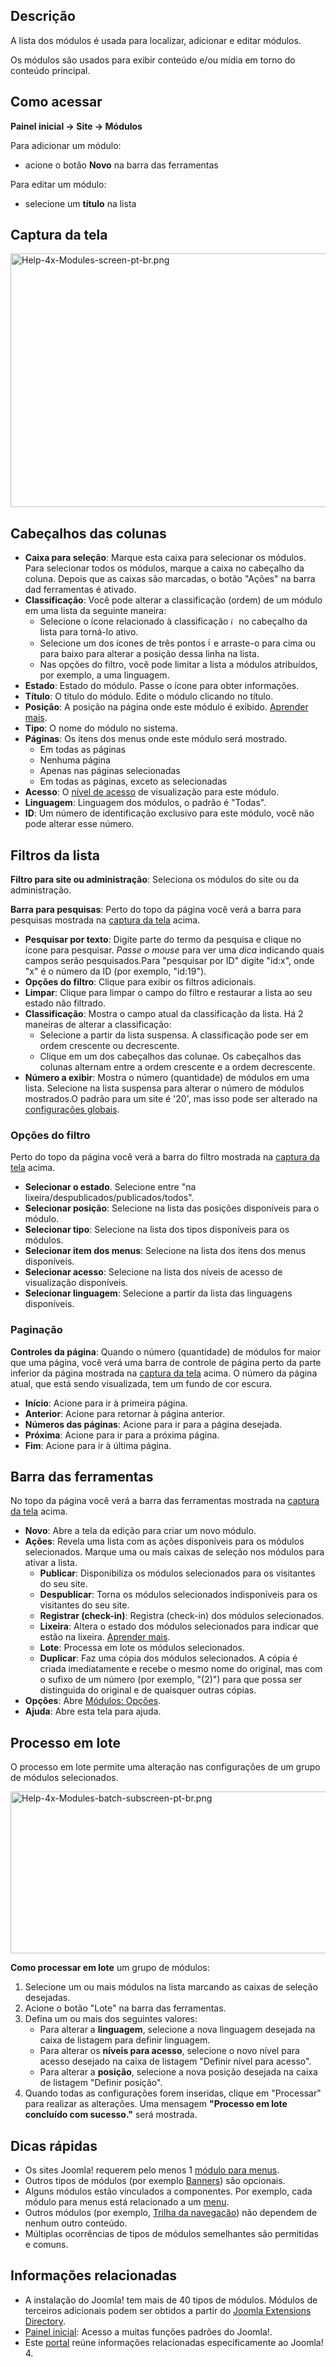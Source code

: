 <!-- Filename: Help4.x:Modules / Display title: Módulos -->

## Descrição

A lista dos módulos é usada para localizar, adicionar e editar módulos.

Os módulos são usados para exibir conteúdo e/ou mídia em torno do
conteúdo principal.

## Como acessar

**Painel inicial → Site → Módulos**

Para adicionar um módulo:

- acione o botão **Novo** na barra das ferramentas

Para editar um módulo:

- selecione um **título** na lista

## Captura da tela

<img
src="https://docs.joomla.org/images/thumb/9/99/Help-4x-Modules-screen-pt-br.png/800px-Help-4x-Modules-screen-pt-br.png"
decoding="async"
srcset="https://docs.joomla.org/images/thumb/9/99/Help-4x-Modules-screen-pt-br.png/1200px-Help-4x-Modules-screen-pt-br.png 1.5x, https://docs.joomla.org/images/thumb/9/99/Help-4x-Modules-screen-pt-br.png/1600px-Help-4x-Modules-screen-pt-br.png 2x"
data-file-width="2880" data-file-height="1460" width="800" height="406"
alt="Help-4x-Modules-screen-pt-br.png" />

## Cabeçalhos das colunas

- **Caixa para seleção**: Marque esta caixa para selecionar os módulos.
  Para selecionar todos os módulos, marque a caixa no cabeçalho da
  coluna. Depois que as caixas são marcadas, o botão "Ações" na barra
  dad ferramentas é ativado.
- **Classificação**: Você pode alterar a classificação (ordem) de um
  módulo em uma lista da seguinte maneira:
  - Selecione o ícone relacionado à classificação <img
    src="https://docs.joomla.org/images/thumb/7/79/Help-4x-Ordering-colheader-icon.png/9px-Help-4x-Ordering-colheader-icon.png"
    decoding="async"
    srcset="https://docs.joomla.org/images/thumb/7/79/Help-4x-Ordering-colheader-icon.png/14px-Help-4x-Ordering-colheader-icon.png 1.5x, https://docs.joomla.org/images/7/79/Help-4x-Ordering-colheader-icon.png 2x"
    data-file-width="18" data-file-height="23" width="9" height="12"
    alt="ícone relacionado à classificação" /> no cabeçalho da lista
    para torná-lo ativo.
  - Selecione um dos ícones de três pontos <img
    src="https://docs.joomla.org/images/thumb/a/a0/Help-4x-Ordering-colheader-grab-bar-icon.png/5px-Help-4x-Ordering-colheader-grab-bar-icon.png"
    decoding="async"
    srcset="https://docs.joomla.org/images/thumb/a/a0/Help-4x-Ordering-colheader-grab-bar-icon.png/8px-Help-4x-Ordering-colheader-grab-bar-icon.png 1.5x, https://docs.joomla.org/images/a/a0/Help-4x-Ordering-colheader-grab-bar-icon.png 2x"
    data-file-width="9" data-file-height="27" width="5" height="15"
    alt="ícones de três pontos" /> e arraste-o para cima ou para baixo
    para alterar a posição dessa linha na lista.
  - Nas opções do filtro, você pode limitar a lista a módulos
    atribuídos, por exemplo, a uma linguagem.
- **Estado**: Estado do módulo. Passe o ícone para obter informações.
- **Título**: O título do módulo. Edite o módulo clicando no título.
- **Posição**: A posição na página onde este módulo é exibido. [Aprender
  mais](https://docs.joomla.org/J4.x:How_to_Show_a_Calendar_Month_List_of_Archived_Articles_Using_a_Module/pt-br "J4.x:How to Show a Calendar Month List of Archived Articles Using a Module/pt-br").
- **Tipo**: O nome do módulo no sistema.
- **Páginas**: Os itens dos menus onde este módulo será mostrado.
  - Em todas as páginas
  - Nenhuma página
  - Apenas nas páginas selecionadas
  - Em todas as páginas, exceto as selecionadas
- **Acesso**: O [nível de
  acesso](https://docs.joomla.org/Help4.x:Users:_Viewing_Access_Levels/pt-br "Help4.x:Users: Viewing Access Levels/pt-br")
  de visualização para este módulo.
- **Linguagem**: Linguagem dos módulos, o padrão é "Todas".
- **ID**: Um número de identificação exclusivo para este módulo, você
  não pode alterar esse número.

## Filtros da lista

**Filtro para site ou administração**: Seleciona os módulos do site ou
da administração.

**Barra para pesquisas**: Perto do topo da página você verá a barra para
pesquisas mostrada na [captura da tela](#screenshot) acima.

- **Pesquisar por texto**: Digite parte do termo da pesquisa e clique no
  ícone para pesquisar. *Passe o mouse* para ver uma *dica* indicando
  quais campos serão pesquisados.Para "pesquisar por ID" digite "id:x",
  onde "x" é o número da ID (por exemplo, "id:19").
- **Opções do filtro**: Clique para exibir os filtros adicionais.
- **Limpar**: Clique para limpar o campo do filtro e restaurar a lista
  ao seu estado não filtrado.
- **Classificação**: Mostra o campo atual da classificação da lista. Há
  2 maneiras de alterar a classificação:
  - Selecione a partir da lista suspensa. A classificação pode ser em
    ordem crescente ou decrescente.
  - Clique em um dos cabeçalhos das colunae. Os cabeçalhos das colunas
    alternam entre a ordem crescente e a ordem decrescente.
- **Número a exibir**: Mostra o número (quantidade) de módulos em uma
  lista. Selecione na lista suspensa para alterar o número de módulos
  mostrados.O padrão para um site é '20', mas isso pode ser alterado na
  [configurações
  globais](https://docs.joomla.org/Help4.x:Site_Global_Configuration/pt-br#defaultlistlimit "Help4.x:Site Global Configuration/pt-br").

### Opções do filtro

Perto do topo da página você verá a barra do filtro mostrada na [captura
da tela](#screenshot) acima.

- **Selecionar o estado**. Selecione entre "na
  lixeira/despublicados/publicados/todos".
- **Selecionar posição**: Selecione na lista das posições disponíveis
  para o módulo.
- **Selecionar tipo**: Selecione na lista dos tipos disponíveis para os
  módulos.
- **Selecionar item dos menus**: Selecione na lista dos itens dos menus
  disponíveis.
- **Selecionar acesso**: Selecione na lista dos níveis de acesso de
  visualização disponíveis.
- **Selecionar linguagem**: Selecione a partir da lista das linguagens
  disponíveis.

### Paginação

**Controles da página**: Quando o número (quantidade) de módulos for
maior que uma página, você verá uma barra de controle de página perto da
parte inferior da página mostrada na [captura da tela](#screenshot)
acima. O número da página atual, que está sendo visualizada, tem um
fundo de cor escura.

- **Início**: Acione para ir à primeira página.
- **Anterior**: Acione para retornar à página anterior.
- **Números das páginas**: Acione para ir para a página desejada.
- **Próxima**: Acione para ir para a próxima página.
- **Fim**: Acione para ir à última página.

## Barra das ferramentas

No topo da página você verá a barra das ferramentas mostrada na [captura
da tela](#screenshot) acima.

- **Novo**: Abre a tela da edição para criar um novo módulo.
- **Ações**: Revela uma lista com as ações disponíveis para os módulos
  selecionados. Marque uma ou mais caixas de seleção nos módulos para
  ativar a lista.
  - **Publicar**: Disponibiliza os módulos selecionados para os
    visitantes do seu site.
  - **Despublicar**: Torna os módulos selecionados indisponíveis para os
    visitantes do seu site.
  - **Registrar (check-in)**: Registra (check-in) dos módulos
    selecionados.
  - **Lixeira**: Altera o estado dos módulos selecionados para indicar
    que estão na lixeira. [Aprender
    mais](https://docs.joomla.org/J4.x:Deleting_an_Article/pt-br "J4.x:Deleting an Article/pt-br").
  - **Lote**: Processa em lote os módulos selecionados.
  - **Duplicar**: Faz uma cópia dos módulos selecionados. A cópia é
    criada imediatamente e recebe o mesmo nome do original, mas com o
    sufixo de um número (por exemplo, "(2)") para que possa ser
    distinguida do original e de quaisquer outras cópias.
- **Opções**: Abre [Módulos:
  Opções](https://docs.joomla.org/Help4.x:Modules:_Options/pt-br "Help4.x:Modules: Options/pt-br").
- **Ajuda**: Abre esta tela para ajuda.

## Processo em lote

O processo em lote permite uma alteração nas configurações de um grupo
de módulos selecionados.

<img
src="https://docs.joomla.org/images/thumb/4/42/Help-4x-Modules-batch-subscreen-pt-br.png/600px-Help-4x-Modules-batch-subscreen-pt-br.png"
decoding="async"
srcset="https://docs.joomla.org/images/thumb/4/42/Help-4x-Modules-batch-subscreen-pt-br.png/900px-Help-4x-Modules-batch-subscreen-pt-br.png 1.5x, https://docs.joomla.org/images/thumb/4/42/Help-4x-Modules-batch-subscreen-pt-br.png/1200px-Help-4x-Modules-batch-subscreen-pt-br.png 2x"
data-file-width="1598" data-file-height="691" width="600" height="259"
alt="Help-4x-Modules-batch-subscreen-pt-br.png" />

**Como processar em lote** um grupo de módulos:

1.  Selecione um ou mais módulos na lista marcando as caixas de seleção
    desejadas.
2.  Acione o botão "Lote" na barra das ferramentas.
3.  Defina um ou mais dos seguintes valores:
    - Para alterar a **linguagem**, selecione a nova linguagem desejada
      na caixa de listagem para definir linguagem.
    - Para alterar os **níveis para acesso**, selecione o novo nível
      para acesso desejado na caixa de listagem "Definir nível para
      acesso".
    - Para alterar a **posição**, selecione a nova posição desejada na
      caixa de listagem "Definir posição".
4.  Quando todas as configurações forem inseridas, clique em "Processar"
    para realizar as alterações. Uma mensagem **"Processo em lote
    concluído com sucesso."** será mostrada.

## Dicas rápidas

- Os sites Joomla! requerem pelo menos 1 [módulo para
  menus](https://docs.joomla.org/Help4.x:Site_Modules:_Menu/pt-br "Help4.x:Site Modules: Menu/pt-br").
- Outros tipos de módulos (por exemplo
  [Banners](https://docs.joomla.org/Help4.x:Site_Modules:_Banners/pt-br "Help4.x:Site Modules: Banners/pt-br"))
  são opcionais.
- Alguns módulos estão vinculados a componentes. Por exemplo, cada
  módulo para menus está relacionado a um
  [menu](https://docs.joomla.org/Help4.x:Menus/pt-br "Help4.x:Menus/pt-br").
- Outros módulos (por exemplo, [Trilha da
  navegação](https://docs.joomla.org/Help4.x:Site_Modules:_Breadcrumbs/pt-br "Help4.x:Site Modules: Breadcrumbs/pt-br"))
  não dependem de nenhum outro conteúdo.
- Múltiplas ocorrências de tipos de módulos semelhantes são permitidas e
  comuns.

## Informações relacionadas

- A instalação do Joomla! tem mais de 40 tipos de módulos. Módulos de
  terceiros adicionais podem ser obtidos a partir do
  <a href="http://extensions.joomla.org/" class="external text"
  target="_blank" rel="noreferrer noopener">Joomla Extensions
  Directory</a>.
- [Painel
  inicial](https://docs.joomla.org/Help4.x:Home_Dashboard/pt-br "Help4.x:Home Dashboard/pt-br"):
  Acesso a muitas funções padrões do Joomla!.
- Este
  [portal](https://docs.joomla.org/Portal:Joomla_4/pt-br "Portal:Joomla 4/pt-br")
  reúne informações relacionadas especificamente ao Joomla! 4.
